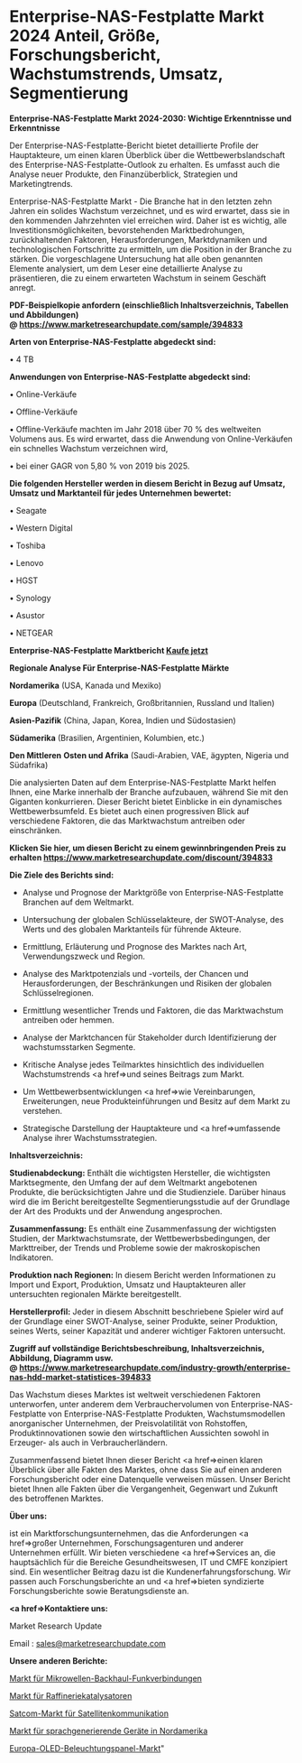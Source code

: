 # Enterprise-NAS-Festplatte Markt 2024 Anteil, Größe, Forschungsbericht, Wachstumstrends, Umsatz, Segmentierung

<strong>Enterprise-NAS-Festplatte Markt 2024-2030: Wichtige Erkenntnisse und Erkenntnisse</strong>

Der Enterprise-NAS-Festplatte-Bericht bietet detaillierte Profile der Hauptakteure, um einen klaren Überblick über die Wettbewerbslandschaft des Enterprise-NAS-Festplatte-Outlook zu erhalten. Es umfasst auch die Analyse neuer Produkte, den Finanzüberblick, Strategien und Marketingtrends.

Enterprise-NAS-Festplatte Markt - Die Branche hat in den letzten zehn Jahren ein solides Wachstum verzeichnet, und es wird erwartet, dass sie in den kommenden Jahrzehnten viel erreichen wird. Daher ist es wichtig, alle Investitionsmöglichkeiten, bevorstehenden Marktbedrohungen, zurückhaltenden Faktoren, Herausforderungen, Marktdynamiken und technologischen Fortschritte zu ermitteln, um die Position in der Branche zu stärken. Die vorgeschlagene Untersuchung hat alle oben genannten Elemente analysiert, um dem Leser eine detaillierte Analyse zu präsentieren, die zu einem erwarteten Wachstum in seinem Geschäft anregt.

<strong><b>PDF-Beispielkopie anfordern (einschließlich Inhaltsverzeichnis, Tabellen und Abbildungen) @ </b></strong><strong><a href=https://www.marketresearchupdate.com/sample/394833><strong>https://www.marketresearchupdate.com/sample/394833</u></a></strong></strong>

<strong>Arten von Enterprise-NAS-Festplatte abgedeckt sind:</strong>

• 4 TB

<strong>Anwendungen von Enterprise-NAS-Festplatte abgedeckt sind:</strong>

• Online-Verkäufe

• Offline-Verkäufe

• Offline-Verkäufe machten im Jahr 2018 über 70 % des weltweiten Volumens aus. Es wird erwartet, dass die Anwendung von Online-Verkäufen ein schnelles Wachstum verzeichnen wird,

• bei einer GAGR von 5,80 % von 2019 bis 2025.

<strong>Die folgenden Hersteller werden in diesem Bericht in Bezug auf Umsatz, Umsatz und Marktanteil für jedes Unternehmen bewertet:</strong>

• Seagate

• Western Digital

• Toshiba

• Lenovo

• HGST

• Synology

• Asustor

• NETGEAR

<strong>Enterprise-NAS-Festplatte Marktbericht <a href=https://www.marketresearchupdate.com/buynow/394833>Kaufe jetzt</a></strong>

<strong>Regionale Analyse Für Enterprise-NAS-Festplatte Märkte</strong>

<strong>Nordamerika</strong> (USA, Kanada und Mexiko)

<strong>Europa</strong> (Deutschland, Frankreich, Großbritannien, Russland und Italien)

<strong>Asien-Pazifik</strong> (China, Japan, Korea, Indien und Südostasien)

<strong>Südamerika</strong> (Brasilien, Argentinien, Kolumbien, etc.)

<strong>Den Mittleren</strong> <strong>Osten und Afrika</strong> (Saudi-Arabien, VAE, ägypten, Nigeria und Südafrika)

Die analysierten Daten auf dem Enterprise-NAS-Festplatte Markt helfen Ihnen, eine Marke innerhalb der Branche aufzubauen, während Sie mit den Giganten konkurrieren. Dieser Bericht bietet Einblicke in ein dynamisches Wettbewerbsumfeld. Es bietet auch einen progressiven Blick auf verschiedene Faktoren, die das Marktwachstum antreiben oder einschränken.

<strong>Klicken Sie hier, um diesen Bericht zu einem gewinnbringenden Preis zu erhalten
</strong><strong><a href=https://www.marketresearchupdate.com/discount/394833>https://www.marketresearchupdate.com/discount/394833</b></u></strong></a>

<strong>Die Ziele des Berichts sind:</strong>

- Analyse und Prognose der Marktgröße von Enterprise-NAS-Festplatte Branchen auf dem Weltmarkt.

- Untersuchung der globalen Schlüsselakteure, der SWOT-Analyse, des Werts und des globalen Marktanteils für führende Akteure.

- Ermittlung, Erläuterung und Prognose des Marktes nach Art, Verwendungszweck und Region.

- Analyse des Marktpotenzials und -vorteils, der Chancen und Herausforderungen, der Beschränkungen und Risiken der globalen Schlüsselregionen.

- Ermittlung wesentlicher Trends und Faktoren, die das Marktwachstum antreiben oder hemmen.

- Analyse der Marktchancen für Stakeholder durch Identifizierung der wachstumsstarken Segmente.

- Kritische Analyse jedes Teilmarktes hinsichtlich des individuellen Wachstumstrends <a href=>und</a> seines Beitrags zum Markt.

- Um Wettbewerbsentwicklungen <a href=>wie</a> Vereinbarungen, Erweiterungen, neue Produkteinführungen und Besitz auf dem Markt zu verstehen.

- Strategische Darstellung der Hauptakteure und <a href=>umfas</a>sende Analyse ihrer Wachstumsstrategien.

<strong>Inhaltsverzeichnis:</strong>

<strong>Studienabdeckung:</strong> Enthält die wichtigsten Hersteller, die wichtigsten Marktsegmente, den Umfang der auf dem Weltmarkt angebotenen Produkte, die berücksichtigten Jahre und die Studienziele. Darüber hinaus wird die im Bericht bereitgestellte Segmentierungsstudie auf der Grundlage der Art des Produkts und der Anwendung angesprochen.

<strong>Zusammenfassung:</strong> Es enthält eine Zusammenfassung der wichtigsten Studien, der Marktwachstumsrate, der Wettbewerbsbedingungen, der Markttreiber, der Trends und Probleme sowie der makroskopischen Indikatoren.

<strong>Produktion nach Regionen:</strong> In diesem Bericht werden Informationen zu Import und Export, Produktion, Umsatz und Hauptakteuren aller untersuchten regionalen Märkte bereitgestellt.

<strong>Herstellerprofil:</strong> Jeder in diesem Abschnitt beschriebene Spieler wird auf der Grundlage einer SWOT-Analyse, seiner Produkte, seiner Produktion, seines Werts, seiner Kapazität und anderer wichtiger Faktoren untersucht.

<strong><b>Zugriff auf vollständige Berichtsbeschreibung, Inhaltsverzeichnis, Abbildung, Diagramm usw. @ </b></strong><strong><a href=https://www.marketresearchupdate.com/industry-growth/enterprise-nas-hdd-market-statistices-394833>https://www.marketresearchupdate.com/industry-growth/enterprise-nas-hdd-market-statistices-394833</a></strong>

Das Wachstum dieses Marktes ist weltweit verschiedenen Faktoren unterworfen, unter anderem dem Verbrauchervolumen von Enterprise-NAS-Festplatte von Enterprise-NAS-Festplatte Produkten, Wachstumsmodellen anorganischer Unternehmen, der Preisvolatilität von Rohstoffen, Produktinnovationen sowie den wirtschaftlichen Aussichten sowohl in Erzeuger- als auch in Verbraucherländern.

Zusammenfassend bietet Ihnen dieser Bericht <a href=>einen</a> klaren Überblick über alle Fakten des Marktes, ohne dass Sie auf einen anderen Forschungsbericht oder eine Datenquelle verweisen müssen. Unser Bericht bietet Ihnen alle Fakten über die Vergangenheit, Gegenwart und Zukunft des betroffenen Marktes.

<strong>Über uns:</strong>

 ist ein Marktforschungsunternehmen, das die Anforderungen <a href=>großer</a> Unternehmen, Forschungsagenturen und anderer Unternehmen erfüllt. Wir bieten verschiedene <a href=>Services</a> an, die hauptsächlich für die Bereiche Gesundheitswesen, IT und CMFE konzipiert sind. Ein wesentlicher Beitrag dazu ist die Kundenerfahrungsforschung. Wir passen auch Forschungsberichte an und <a href=>bieten</a> syndizierte Forschungsberichte sowie Beratungsdienste an.

<strong><a href=>Kontaktiere uns:</a></strong>

Market Research Update

Email : sales@marketresearchupdate.com

<strong>Unsere anderen Berichte:</strong>

<a href=https://www.linkedin.com/pulse/microwave-backhaul-radio-links-market-2023-latest>Markt für Mikrowellen-Backhaul-Funkverbindungen</a>

<a href=https://www.linkedin.com/pulse/refinery-catalyst-market-research-report-reveals>Markt für Raffineriekatalysatoren</a>

<a href=https://www.linkedin.com/pulse/satellite-communication-satcom-market-size-industry>Satcom-Markt für Satellitenkommunikation</a>

<a href=https://www.linkedin.com/pulse/north-america-speech-generating-devices-market>Markt für sprachgenerierende Geräte in Nordamerika</a>

<a href=https://www.linkedin.com/pulse/europe-oled-lighting-panel-market-growing-rapidly-latest>Europa-OLED-Beleuchtungspanel-Markt</a>"
